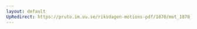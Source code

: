 ```yaml
---
layout: default
UpRedirect: https://pruto.im.uu.se/riksdagen-motions-pdf/1870/mot_1870__ak__228/mot_1870__ak__228-003.pdf
---
```


